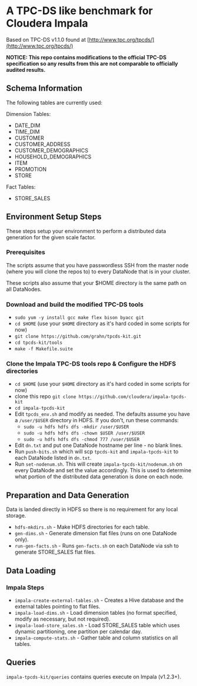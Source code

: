 # A TPC-DS like benchmark for Cloudera Impala

Based on TPC-DS v1.1.0 found at [http://www.tpc.org/tpcds/](http://www.tpc.org/tpcds/)

**NOTICE: This repo contains modifications to the official TPC-DS specification so any results from this are not comparable to officially audited results.**

## Schema Information

The following tables are currently used:

Dimension Tables:

* DATE_DIM
* TIME_DIM
* CUSTOMER
* CUSTOMER_ADDRESS
* CUSTOMER_DEMOGRAPHICS
* HOUSEHOLD_DEMOGRAPHICS
* ITEM
* PROMOTION
* STORE

Fact Tables:

* STORE_SALES

## Environment Setup Steps

These steps setup your environment to perform a distributed data generation for the given
scale factor.

### Prerequisites

The scripts assume that you have passwordless SSH from the master node (where you will clone the repos to) to every DataNode that is in your cluster.

These scripts also assume that your $HOME directory is the same path on all DataNodes.

### Download and build the modified TPC-DS tools

* `sudo yum -y install gcc make flex bison byacc git`
* `cd $HOME` (use your `$HOME` directory as it's hard coded in some scripts for now)
* `git clone https://github.com/grahn/tpcds-kit.git`
* `cd tpcds-kit/tools`
* `make -f Makefile.suite`

### Clone the Impala TPC-DS tools repo & Configure the HDFS directories

* `cd $HOME` (use your `$HOME` directory as it's hard coded in some scripts for now)
* clone this repo `git clone https://github.com/cloudera/impala-tpcds-kit`
* `cd impala-tpcds-kit`
* Edit `tpcds_env.sh` and modify as needed.  The defaults assume you have a `/user/$USER` directory in HDFS.  If you don't, run these commands:
  * `sudo -u hdfs hdfs dfs -mkdir /user/$USER`
  * `sudo -u hdfs hdfs dfs -chown $USER /user/$USER`
  * `sudo -u hdfs hdfs dfs -chmod 777 /user/$USER`
* Edit `dn.txt` and put one DataNode hostname per line - no blank lines.
* Run `push-bits.sh` which will scp `tpcds-kit` and `impala-tpcds-kit` to each DataNode listed in `dn.txt`.
* Run `set-nodenum.sh`.  This will create `impala-tpcds-kit/nodenum.sh` on every DataNode and set the value accordingly.  This is used to determine what portion of the distributed data generation is done on each node.

## Preparation and Data Generation

Data is landed directly in HDFS so there is no requirement for any local storage.

* `hdfs-mkdirs.sh` - Make HDFS directories for each table.
* `gen-dims.sh` - Generate dimension flat files (runs on one DataNode only).
* `run-gen-facts.sh` - Runs `gen-facts.sh` on each DataNode via ssh to generate STORE_SALES flat files.

## Data Loading

### Impala Steps
* `impala-create-external-tables.sh` - Creates a Hive database and the external tables pointing to flat files.
* `impala-load-dims.sh` - Load dimension tables (no format specified, modify as necessary, but not required).
* `impala-load-store_sales.sh` - Load STORE_SALES table which uses dynamic partitioning, one partition per calendar day.
* `impala-compute-stats.sh` - Gather table and column statistics on all tables.

## Queries

`impala-tpcds-kit/queries` contains queries execute on Impala (v1.2.3+).
